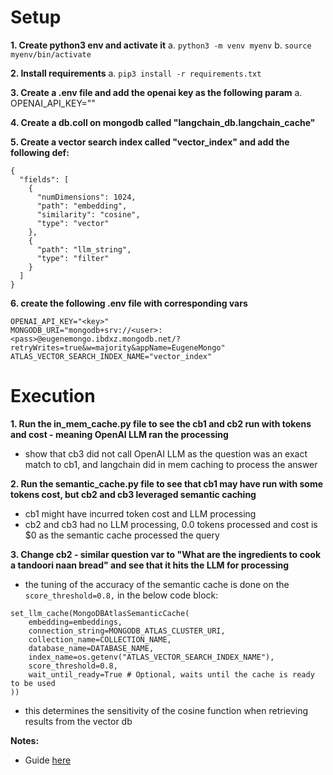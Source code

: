# Setup

__1. Create python3 env and activate it__
  a. `python3 -m venv myenv`
  b. `source myenv/bin/activate`

__2. Install requirements__
  a. `pip3 install -r requirements.txt`

__3. Create a .env file and add the openai key as the following param__
  a. OPENAI_API_KEY="<key>"

__4. Create a db.coll on mongodb called "langchain_db.langchain_cache"__

__5. Create a vector search index called "vector_index" and add the following def:__
  ```
  {
    "fields": [
      {
        "numDimensions": 1024,
        "path": "embedding",
        "similarity": "cosine",
        "type": "vector"
      },
      {
        "path": "llm_string",
        "type": "filter"
      }
    ]
  }
  ```

__6. create the following .env file with corresponding vars__
  ```
  OPENAI_API_KEY="<key>"
  MONGODB_URI="mongodb+srv://<user>:<pass>@eugenemongo.ibdxz.mongodb.net/?retryWrites=true&w=majority&appName=EugeneMongo"
  ATLAS_VECTOR_SEARCH_INDEX_NAME="vector_index"
  ```

# Execution

__1. Run the in_mem_cache.py file to see the cb1 and cb2 run with tokens and cost -  meaning OpenAI LLM ran the processing__
  - show that cb3 did not call OpenAI LLM as the question was an exact match to cb1, and langchain did in mem caching to process the answer

__2. Run the semantic_cache.py file to see that cb1 may have run with some tokens cost, but cb2 and cb3 leveraged semantic caching__
  - cb1 might have incurred token cost and LLM processing
  - cb2 and cb3 had no LLM processing, 0.0 tokens processed and cost is $0 as the semantic cache processed the query

__3. Change cb2 - similar question var to "What are the ingredients to cook a tandoori naan bread" and see that it hits the LLM for processing__
  - the tuning of the accuracy of the semantic cache is done on the `score_threshold=0.8,` in the below code block:
  ```
  set_llm_cache(MongoDBAtlasSemanticCache(
      embedding=embeddings,
      connection_string=MONGODB_ATLAS_CLUSTER_URI,
      collection_name=COLLECTION_NAME,
      database_name=DATABASE_NAME,
      index_name=os.getenv("ATLAS_VECTOR_SEARCH_INDEX_NAME"),
      score_threshold=0.8,
      wait_until_ready=True # Optional, waits until the cache is ready to be used
  ))
  ```
  - this determines the sensitivity of the cosine function when retrieving results from the vector db

__Notes:__
- Guide [here](https://towardsdatascience.com/maximizing-ai-efficiency-in-production-with-caching-a-cost-efficient-performance-booster-9b8afd200efd)

